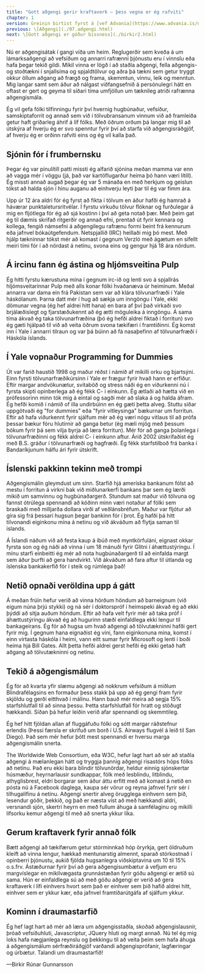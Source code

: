 ```yaml
---
title: "Gott aðgengi gerir kraftaverk – þess vegna er ég rafviti"
chapter: 1
version: Greinin birtist fyrst á [vef Advania](https://www.advania.is/um-advania/markadsmal/blogg/blogg/2013/03/20/Gott-adgengi-gerir-kraftaverk-thess-vegna-er-eg-rafviti/) í mars 2013. Afritað með leyfi höfunds.
previous: \[Aðgengi](./07.adgengi.html)
next: \[Gott aðgengi er góður bissness](./birkir2.html)
---
```


Nú er aðgengisátak í gangi víða um heim. Reglugerðir sem kveða á um lámarksaðgengi að vefsíðum og annarri rafrænni þjónustu eru í vinnslu eða hafa þegar tekið gildi. Mikil vinna er lögð í að staðla aðgengi, fella aðgengis- og stoðtækni í snjallsíma og spjaldtölvur og aðra þá tækni sem getur tryggt okkur öllum aðgang að frægð og frama, skemmtun, vinnu, leik og menntun. Mig langar samt sem áður að nálgast viðfangsefnið á persónulegri hátt en oftast er gert og geyma til síðari tíma umfjöllun um tæknileg atriði rafrænna aðgengismála.

Ég vil gefa fólki tilfinningu fyrir því hvernig hugbúnaður, vefsíður, samskiptaforrit og annað sem við í tölvubransanum vinnum við að framleiða getur haft gríðarleg áhrif á líf fólks. Með öðrum orðum þá langar mig til að útskýra af hverju ég er svo spenntur fyrir því að starfa við aðgengisráðgjöf, af hverju ég er orðinn rafviti eins og ég vil kalla það.

## Sjónin fór í frumbernsku

Þegar ég var pínulítill patti missti ég alfarið sjónina meðan mamma var enn að vagga mér í vöggu (já, það var kartöflugarður heima þó hann væri lítill). Ég missti annað augað þegar ég var 5 mánaða en með herkjum og geislun tókst að halda sjón í hinu auganu að einhverju leyti þar til ég var fimm ára.

Upp úr 12 ára aldri fór ég fyrst að fikta í tölvum en áður hafði ég hamrað á háværar punktaletursritvélar. Í fyrstu virkuðu tölvur flóknar og furðulegar á mig en fljótlega fór ég að sjá kostinn í því að geta notað þær. Með þeim gat ég til dæmis skrifað ritgerðir og annað efni, prentað út fyrir kennara og kollega, fengið námsefni á aðgengilegu rafrænu formi beint frá kennurum eða jafnvel bókaútgefendum. Netspjallið (IRC) heillaði mig þó mest. Með hjálp tækninnar tókst mér að komast í gegnum Verzló með ágætum en sífellt meiri tími fór í að nördast á netinu, svona eins og gengur hjá 18 ára nördum.

## Á ircinu fann ég ástina og hljómsveitina Pulp

Ég hitti fyrstu kærustuna mína í gegnum irc-ið og lenti svo á spjallrás hljómsveitarinnar Pulp með alls konar fólki hvaðanæva úr heiminum. Meðal annarra var dama ein frá Pakistan sem var að klára tölvunarfræði í Yale háskólanum. Þarna datt mér í hug að sækja um inngöngu í Yale, ekki dömunar vegna (ég hef aldrei hitt hana) en bara af því það virkaði svo brjálæðislegt og fjarstæðukennt að ég ætti möguleika á inngöngu. Á sama tíma ákvað ég taka tölvunarfræðina (þó ég hefði aldrei fiktað í forritun) svo ég gæti hjálpað til við að veita öðrum svona tækifæri í framtíðinni. Ég komst inn í Yale í annarri tilraun og var þá búinn að fá nasaþefinn af tölvunarfræði í Háskóla íslands.

## Í Yale vopnaður Programming for Dummies

Út var farið haustið 1998 og maður réðst í námið af mikilli orku og bjartsýni. Einn fyrsti tölvunarfræðikúrsinn í Yale er frægur fyrir hvað hann er erfiður. Eftir margar andvökunætur, svitaböð og stress náði ég en viðurkenni nú í fyrsta skipti opinberlega að ég fékk C- í einkunn. Ég ætlaði að hætta við en prófessorinn minn tók mig á eintal og sagði mér að slaka á og halda áfram. Ég hefði komið í námið of illa undirbúinn en ég gæti þetta alveg. Stuttu síðar uppgötvaði ég "for dummies" eða "fyrir vitleysinga" bækurnar um forritun. Eftir að hafa viðurkennt fyrir sjálfum mér að ég væri nógu vitlaus til að prófa þessar bækur fóru hlutirnir að ganga betur (ég mæli mjög með þessum bókum fyrir þá sem vilja byrja að læra forritun).
Mér fór að ganga þolanlega í tölvunarfræðinni og fékk aldrei C- í einkunn aftur. Árið 2002 útskrifaðist ég með B.S. gráður í tölvunarfræði og hagfræði. Ég fékk starfstilboð frá banka í Bandaríkjunum hálfu ári fyrir útskrift.

## Íslenski pakkinn tekinn með trompi

Aðgengismálin gleymdust um sinn. Starfið hjá ameríska bankanum fólst að mestu í forritun á virkni bak við miðlunarkerfi bankans þar sem ég lærði mikið um samvinnu og hugbúnaðargerð. Stundum sat maður við tölvuna og fannst ótrúlega spennandi að kóðinn minn væri notaður af fólki sem braskaði með milljarða dollara virði af veðlánsbréfum. Maður var fljótur að gíra sig frá þessari hugsun þegar bankinn fór í þrot. Ég hafði þá hitt tilvonandi eiginkonu mína á netinu og við ákváðum að flytja saman til íslands.

Á Íslandi náðum við að festa kaup á íbúð með myntkörfuláni, eignast okkar fyrsta son og ég náði að vinna í um 18 mánuði fyrir Glitni í áhættustýringu. Í mínu starfi einbeitti ég mér að nota hugbúnaðargerð til að einfalda margt sem áður þurfti að gera handvirkt. Við ákváðum að fara aftur til útlanda og íslenska bankakerfið fór í steik og rúmlega það!

## Netið opnaði veröldina upp á gátt

Á meðan frúin hefur verið að vinna hörðum höndum að barneignum (við eigum núna þrjú stykki) og ná sér í doktorspróf í heimspeki ákvað ég að ekki þýddi að sitja auðum höndum. Eftir að hafa velt fyrir mér að taka próf í áhættustýringu ákvað ég að hugurinn stæði einfaldlega ekki lengur til bankageirans. Ég fór að hugsa um hvað aðgengi að tölvutækninni hafði gert fyrir mig. Í gegnum hana eignaðist ég vini, fann eiginkonuna mína, komst í einn virtasta háskóla í heimi, vann eitt sumar fyrir Microsoft og lenti í boði heima hjá Bill Gates. Allt þetta hefði aldrei gerst hefði ég ekki getað haft aðgang að tölvutækninni og netinu.

## Tekið á aðgengismálum

Ég fór að kvarta yfir slæmu aðgengi að nokkrum vefsíðum á miðlum Blindrafélagsins en formaður þess stakk þá upp að ég gengi fram fyrir skjöldu og gerði eitthvað í málinu. Hann bauð mér meira að segja 15% starfshlutfall til að sinna þessu. Þetta starfshlutfall fór hratt og stöðugt hækkandi. Síðan þá hefur leiðin verið afar spennandi og skemmtileg.

Ég hef hitt fjöldan allan af fluggáfuðu fólki og sótt margar ráðstefnur erlendis (Þessi færsla er skrifuð um borð í U.S. Airways flugvél á leið til San Diego). Það sem mér hefur þótt mest spennandi er hversu marga aðgengismálin snerta.

The Worldwide Web Consortium, eða W3C, hefur lagt hart að sér að staðla aðgengi á mælanlegan hátt og tryggja þannig aðgengi risastórs hóps fólks að netinu. Það eru ekki bara blindir tölvunördar, heldur einnig sjónskertar húsmæður, heyrnarlausir sundkappar, fólk með lesblindu, litblindu, athyglisbrest, eldri borgarar sem áður áttu erfitt með að komast á netið en pósta nú á Facebook daglega, kaupa sér vörur og reyna jafnvel fyrir sér í tilhugalífinu á netinu.
Aðgengi snertir alveg örugglega einhvern sem þið, lesendur góðir, þekkið, og það er næsta víst að með hækkandi aldri, versnandi sjón, skertri heyrn en með fullum áhuga á samfélaginu og mikilli lífsorku kemur aðgengi til með að snerta ykkur líka.

## Gerum kraftaverk fyrir annað fólk

Bætt aðgengi að tækifærum getur stórminnkað hóp öryrkja, gert öldruðum kleift að vinna lengur, hækkað mentunarstig almennt, sparað stórkostnað í opinberri þjónustu, aukið fjölda hugsanlegra viðskiptavina um 10 til 15% o.s.frv. Ástæðurnar fyrir því að gera aðgengisumbætur á vefjum eru margvíslegar en mikilvægasta grunnástæðan fyrir góðu aðgengi er ætíð sú sama. Hún er einfaldlega sú að með góðu aðgengi er verið að gera kraftaverk í lífi einhvers hvort sem það er einhver sem þið hafið aldrei hitt, einhver sem er ykkur kær, eða jafnvel framtíðarútgáfa af sjálfum ykkur.

## Kominn í draumastarfið

Ég hef lagt hart að mér að læra um aðgengisstaðla, skoðað aðgengislausnir, þróað vefsíðuhluti, Javascriptur, JQuery hluti og margt annað. Nú tel ég mig loks hafa nægjanlega reynslu og þekkingu til að veita þeim sem hafa áhuga á aðgengismálum sérfræðiráðgjöf varðandi aðgengisprófanir, lagfæringar og úrbætur. Talandi um draumastarfið!

—Birkir Rúnar Gunnarsson

